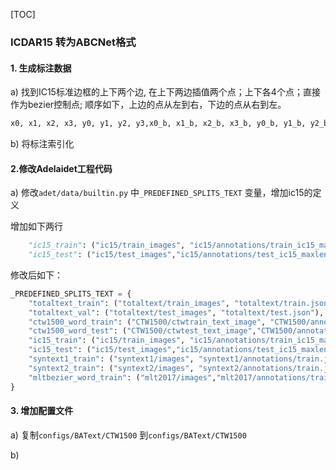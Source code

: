 [TOC]



### ICDAR15 转为ABCNet格式

#### 1. 生成标注数据

a) 找到IC15标准边框的上下两个边, 在上下两边插值两个点；上下各4个点；直接作为bezier控制点; 顺序如下，上边的点从左到右，下边的点从右到左。

```txt
x0, x1, x2, x3, y0, y1, y2, y3,x0_b, x1_b, x2_b, x3_b, y0_b, y1_b, y2_b, y3_b
```

b)  将标注索引化



#### 2.修改Adelaidet工程代码

a) 修改`adet/data/builtin.py` 中`_PREDEFINED_SPLITS_TEXT` 变量，增加ic15的定义

增加如下两行

```python
	"ic15_train": ("ic15/train_images", "ic15/annotations/train_ic15_maxlen100_v2.json"),
    "ic15_test": ("ic15/test_images","ic15/annotations/test_ic15_maxlen100_v2.json"),
```

修改后如下：

```python
_PREDEFINED_SPLITS_TEXT = {
    "totaltext_train": ("totaltext/train_images", "totaltext/train.json"),
    "totaltext_val": ("totaltext/test_images", "totaltext/test.json"),
    "ctw1500_word_train": ("CTW1500/ctwtrain_text_image", "CTW1500/annotations/train_ctw1500_maxlen100_v2.json"),
    "ctw1500_word_test": ("CTW1500/ctwtest_text_image","CTW1500/annotations/test_ctw1500_maxlen100.json"),
    "ic15_train": ("ic15/train_images", "ic15/annotations/train_ic15_maxlen100_v2.json"),
    "ic15_test": ("ic15/test_images","ic15/annotations/test_ic15_maxlen100_v2.json"),
    "syntext1_train": ("syntext1/images", "syntext1/annotations/train.json"),
    "syntext2_train": ("syntext2/images", "syntext2/annotations/train.json"),
    "mltbezier_word_train": ("mlt2017/images","mlt2017/annotations/train.json"),
}
```



#### 3. 增加配置文件

a) 复制`configs/BAText/CTW1500` 到`configs/BAText/CTW1500` 

b) 





